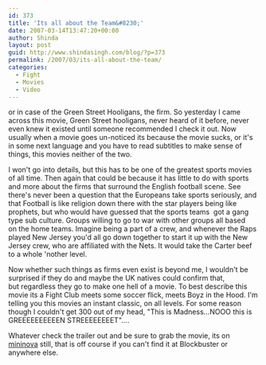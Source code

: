 ```yaml
---
id: 373
title: 'Its all about the Team&#8230;'
date: 2007-03-14T13:47:20+00:00
author: Shinda
layout: post
guid: http://www.shindasingh.com/blog/?p=373
permalink: /2007/03/its-all-about-the-team/
categories:
  - Fight
  - Movies
  - Video
---
```

or in case of the Green Street Hooligans, the firm. So yesterday I came across this movie, Green Street hooligans, never heard of it before, never even knew it existed until someone recommended I check it out. Now usually when a movie goes un-noticed its&nbsp;because the movie sucks, or it's in some next language and you have to read&nbsp;subtitles to make sense of things, this movies neither of the two. 

I won't go into details, but this has to be one of the greatest sports movies of all time. Then again that could be because it has little to do with sports and more about the firms that surround the English football scene. See there's never been a question that the Europeans take&nbsp;sports seriously, and that Football is like religion down there with the star players being like prophets, but who would have guessed that the sports teams&nbsp; got&nbsp;a gang type sub culture. Groups willing to go to war with other groups all based on&nbsp;the home teams. Imagine being a part of a crew, and whenever the Raps played New Jersey you'd all go down together to start it up with the New Jersey crew, who&nbsp;are&nbsp;affiliated with the Nets.&nbsp;It would take the Carter beef to a whole&nbsp;'nother level. &nbsp;

Now whether such things as firms even exist is beyond me, I wouldn't be surprised if they do and maybe the UK natives could confirm that, but&nbsp;regardless they go to make one hell of a movie. To best describe this movie its a Fight Club meets some soccer flick, meets Boyz in the Hood. I'm telling you this movies an instant classic, on all levels. For some reason though I couldn't get 300 out of my head, "This is Madness...NOOO this is GREEEEEEEEEEN STREEEEEEEET"....

Whatever check the trailer out and be sure to grab the movie, its on [mininova](http://www.mininova.org/tor/241092) still,&nbsp;that is off course if you can't find it at Blockbuster or anywhere else.

<p align="center">
</p>